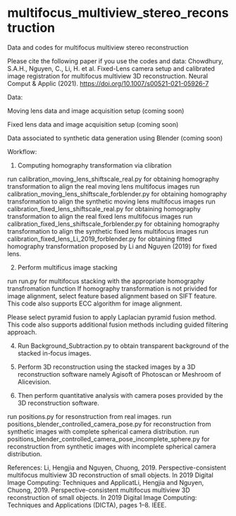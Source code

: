 # multifocus_multiview_stereo_reconstruction
Data and codes for multifocus multiview stereo reconstruction

Please cite the following paper if you use the codes and data:
Chowdhury, S.A.H., Nguyen, C., Li, H. et al. Fixed-Lens camera setup and calibrated image registration for multifocus multiview 3D reconstruction. Neural Comput & Applic (2021). https://doi.org/10.1007/s00521-021-05926-7

Data:

Moving lens data and image acquisition setup (coming soon)

Fixed lens data and image acquisition setup (coming soon)

Data associated to synthetic data generation using Blender (coming soon)

Workflow:

1. Computing homography transformation via clibration

run calibration_moving_lens_shiftscale_real.py for obtaining homography transformation to align the real moving lens multifocus images
run calibration_moving_lens_shiftscale_forblender.py for obtaining homography transformation to align the synthetic moving lens multifocus images
run calibration_fixed_lens_shiftscale_real.py for obtaining homography transformation to align the real fixed lens multifocus images
run calibration_fixed_lens_shiftscale_forblender.py for obtaining homography transformation to align the synthetic fixed lens multifocus images
run calibration_fixed_lens_Li_2019_forblender.py for obtaining fitted homography transformation proposed by Li and Nguyen (2019) for fixed lens.

2. Perform multificus image stacking

run run.py for multifocus stacking with the appropriate homography transfromation function
If homography transformation is not privided for image alignment, select feature based alignment based on SIFT feature.
This code also supports ECC algorithm for image alignment.

Please select pyramid fusion to apply Laplacian pyramid fusion method.
This code also supports additional fusion methods including guided filtering approach.

4. Run Background_Subtraction.py to obtain transparent background of the stacked in-focus images.

5. Perform 3D reconstruction using the stacked images by a 3D reconstruction software namely Agisoft of Photoscan or Meshroom of Alicevision.

6. Then perform quantitative analysis with camera poses provided by the 3D reconstruction software.

run positions.py for resonstruction from real images.
run positions_blender_controlled_camera_pose.py for reconstruction from synthetic images with complete spherical camera distribution.
run positions_blender_controlled_camera_pose_incomplete_sphere.py for reconstruction from synthetic images with incomplete spherical camera distribution.

References:
Li, Hengjia and Nguyen, Chuong, 2019. Perspective-consistent multifocus multiview 3D reconstruction of small objects. In 2019 Digital Image Computing: Techniques and ApplicatLi, Hengjia and Nguyen, Chuong, 2019. Perspective-consistent multifocus multiview 3D reconstruction of small objects. In 2019 Digital Image Computing: Techniques and Applications (DICTA), pages 1–8. IEEE.

